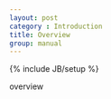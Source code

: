 ```yaml
---
layout: post
category : Introduction
title: Overview
group: manual
---
```

{% include JB/setup %}

overview
